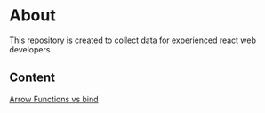 # About

This repository is created to collect data for experienced react web developers

## Content

[Arrow Functions vs bind](https://github.com/or4/react-advanced/blob/master/arrowFunctionsVsBind.md)
